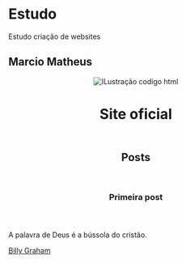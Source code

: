 # Estudo
Estudo criação de websites
<DOCTYPE html>
  <html>
<body> 
  <h2> Marcio Matheus </h2>
  
  
  
  <header>
  <img arc="https://neilpatel.com/wp-content/uploads/2017/12/o-que-e-codigo-html-768x512.jpeg" alt="ILustração codigo html">
  <h1>Site oficial</h1>
  </header>
  
  <section>
  <header>
    <h2>Posts</h2>
  </header>
  <article>
    <header>
      <h3> Primeira post </h3>
    </header>
    <p>
      A palavra de Deus é a bússola do cristão.
   
<a href="https://www.pensador.com/autor/billy_graham/" target="-blank">Billy Graham</a>
    </p>
  </article>
  </section>
  <footer></footer>
</body>
</html>
